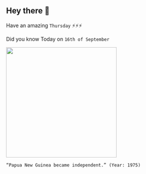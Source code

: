 ## Hey there 👋
Have an amazing `Thursday` ⚡⚡⚡

Did you know Today on `16th of September`
 
 [<img src="https://1.bp.blogspot.com/-RtSUi6NzrXk/X1DFA9ZxFbI/AAAAAAAAIk8/06FYjzDFZJAtI03Fe7AS9hVJzcpEIuReQCLcBGAsYHQ/s600/2020-09_png-day_02.png" width="300" />](https://en.wikipedia.org/wiki/Papua_New_Guinea_Independence_Act_1975) 
 ```
“Papua New Guinea became independent.” (Year: 1975)
```

